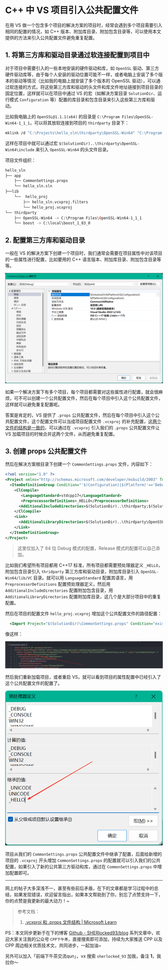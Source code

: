 # C++ 中 VS 项目引入公共配置文件

在用 VS 做一个包含多个项目的解决方案的项目时，经常会遇到多个项目需要引入相同的配置的情况，如 C++ 版本、附加库目录、附加包含目录等，可以使用本文提供的方法来引入公共配置文件避免重复配置。

## 1. 将第三方库和驱动目录通过软连接配置到项目中

对于项目中需要引入的一些本地安装的硬件驱动和库，如 `OpenSSL` 驱动、第三方硬件驱动库等，由于每个人安装的驱动位置可能不一样，或者电脑上安装了多个版本的驱动等情况（比如我的电脑上就安装了多个版本的 OpenSSL 驱动），可以通过软连接的方式，将这些第三方库和驱动的头文件和库文件地址链接到项目目录的固定位置，这样就可以在项目中通过 VS 的宏（如解决方案目录 `SolutionDir`、运行模式 `Configuration` 等）配置的库目录和包含目录来引入这些第三方库和驱动。

比如我电脑上的 `OpenSSL@1.1.1(x64)` 的目录是 `C:\Program Files\OpenSSL-Win64-1_1_1`，可以将其放软连接到项目的 `thirdparty` 目录下：

```bash
mklink /d "C:\Projects\hello_sln\thirdparty\OpenSSL-Win64" "C:\Program Files\OpenSSL-Win64-1_1_1"
```

这样在项目中就可以通过宏 `$(SolutionDir)..\thirdparty\OpenSSL-Win64\include` 来引入 `OpenSSL-Win64` 的头文件目录。

项目文件组织：

```bash
hello_sln
├── app
    ├── CommonSettings.props
    └── hello_sln.sln
├──lib
    └──  hello_proj
        ├── hello_sln.vcxproj.filters
        └── hello_proj.vcxproj 
└── thirdparty
    ├── OpenSSL-Win64 -> C:\Program Files\OpenSSL-Win64-1_1_1
    └── boost -> C:\local\boost_1_83_0
```

## 2. 配置第三方库和驱动目录

一般在 VS 的解决方案下创建一个项目时，我们通常会需要在项目属性中对该项目的一些属性进行配置，比如要用的 C++ 语言版本、附加库目录、附加包含目录等等。

![项目属性页](https://raw.githubusercontent.com/SHERlocked93/pic/master/picgo/202505031432414.png)

如果一个解决方案下有多个项目，每个项目都需要对这些属性进行配置，就会很麻烦，可不可以创建一个公共配置文件，然后在每个项目中引入这个公共配置文件，这样就可以避免重复配置呢。

答案是肯定的，VS 提供了 `.props` 公共配置文件，然后在每个项目中引入这个公共配置文件，这个配置文件可以当成项目配置文件 `.vcxproj` 的补充配置，这[两个文件的结构是一致的](https://learn.microsoft.com/zh-cn/cpp/build/reference/vcxproj-file-structure?view=msvc-170)，可以通过在 `.vcxproj` 引入我们的 `.props` 公共配置文件让 VS 加载项目的时候合并这两个文件，从而避免重复配置。

## 3. 创建 props 公共配置文件

然后在解决方案根目录下创建一个 `CommonSettings.props` 文件，内容如下：

```xml
<?xml version="1.0" ?>
<Project xmlns="http://schemas.microsoft.com/developer/msbuild/2003" ToolsVersion="4.0">
  <ItemDefinitionGroup Condition="'$(Configuration)|$(Platform)'=='Debug|x64'">
    <ClCompile>
       <LanguageStandard>stdcpp17</LanguageStandard>
       <PreprocessorDefinitions>_HELLO</PreprocessorDefinitions>
      <AdditionalIncludeDirectories>$(SolutionDir)..\thirdparty;$(SolutionDir)..\thirdparty\OpenSSL-Win64\include</AdditionalIncludeDirectories>
    </ClCompile>
    <Link>
      <AdditionalLibraryDirectories>$(SolutionDir)..\thirdparty\OpenSSL-Win64\lib\VC</AdditionalLibraryDirectories>
    </Link>
  </ItemDefinitionGroup>
</Project>
```

> 这里仅加入了 64 位 Debug 模式的配置，Release 模式的配置可以自己添加。

比如我们希望所有项目都用 C++17 标准，所有项目都需要预处理器定义 `_HELLO`，附加包含目录引入 `thridparty` 第三方库和驱动目录，附加库目录引入 `OpenSSL-Win64/lib/VC` 目录。就可以用 `LanguageStandard` 配置其语言，用 `PreprocessorDefinitions` 配置预处理器定义，然后用 `AdditionalIncludeDirectories` 配置附加包含目录，用 `AdditionalLibraryDirectories` 配置附加库目录，这几个是大部分项目中的重复配置。

然后在项目的配置文件 `hello_proj.vcxproj` 增加这个公共配置文件的路径配置：

```xml
  <Import Project="$(SolutionDir)\CommonSettings.props" Condition="exists('$(SolutionDir)\CommonSettings.props')" Label="LocalCommonSettings" />
```

像这样：

![](https://raw.githubusercontent.com/SHERlocked93/pic/master/picgo/202502141035372.png)

然后我们重新加载项目，或者重启 VS，就可以看到项目的属性配置中已经引入了这个公共配置文件的配置了。

![](https://raw.githubusercontent.com/SHERlocked93/pic/master/picgo/202505021834557.png)

项目从我们的 `CommonSettings.props` 公共配置文件中继承了配置，后面给新增的项目的 `.vcxproj` 开头增加 `CommonSettings.props` 的配置就可以引入我们的公共配置，如果引入了新的公共第三方驱动和库，通过在 `CommonSettings.props` 中增加配置即可。

---


网上的帖子大多深浅不一，甚至有些前后矛盾，在下的文章都是学习过程中的总结，如果发现错误，欢迎留言指出，如果本文帮助到了你，别忘了点赞支持一下，你的点赞是我更新的最大动力！~

> 参考文档：
>
> 1. [.vcxproj 和 .props 文件结构 | Microsoft Learn](https://learn.microsoft.com/zh-cn/cpp/build/reference/vcxproj-file-structure?view=msvc-170)

PS：本文同步更新于在下的博客 [Github - SHERlocked93/blog](https://link.juejin.cn?target=https%3A%2F%2Fgithub.com%2FSHERlocked93%2Fblog) 系列文章中，欢迎大家关注我的公众号 `CPP下午茶`，直接搜索即可添加，持续为大家推送 CPP 以及 CPP 周边相关优质技术文，共同进步，一起加油~

另外可以加入「前端下午茶交流qun」，vx 搜索  `sherlocked_93` 加我，备注 **1**，我拉你～